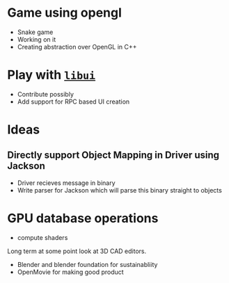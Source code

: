 # Game using opengl
- Snake game
- Working on it
- Creating abstraction over OpenGL in C++

# Play with [``libui``](https://github.com/andlabs/libui)
- Contribute possibly
- Add support for RPC based UI creation

# Ideas
## Directly support Object Mapping in Driver using Jackson
- Driver recieves message in binary
- Write parser for Jackson which will parse this binary straight to objects

# GPU database operations
- compute shaders

Long term at some point look at 3D CAD editors.
- Blender and blender foundation for sustainabliity
- OpenMovie for making good product
